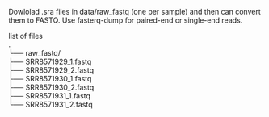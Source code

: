 Dowlolad .sra files in data/raw_fastq (one per sample) and then can convert them to FASTQ.
Use fasterq-dump for paired-end or single-end reads.

list of files\
.\
└── raw_fastq/\
    ├── SRR8571929_1.fastq\
    ├── SRR8571929_2.fastq\
    ├── SRR8571930_1.fastq\
    ├── SRR8571930_2.fastq\
    ├── SRR8571931_1.fastq\
    └── SRR8571931_2.fastq


